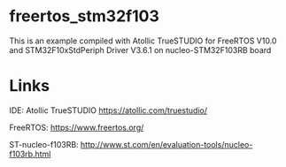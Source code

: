 # freertos_stm32f103

This is an example compiled with Atollic TrueSTUDIO for FreeRTOS V10.0 and STM32F10xStdPeriph Driver V3.6.1 on nucleo-STM32F103RB board

# Links
IDE: Atollic TrueSTUDIO https://atollic.com/truestudio/

FreeRTOS: https://www.freertos.org/

ST-nucleo-f103RB: http://www.st.com/en/evaluation-tools/nucleo-f103rb.html
